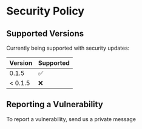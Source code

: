 # Security Policy

## Supported Versions

Currently being supported with security updates:

| Version | Supported          |
| ------- | ------------------ |
| 0.1.5   | :white_check_mark: |
| < 0.1.5 | :x:                |

## Reporting a Vulnerability

To report a vulnerability, send us a private message
